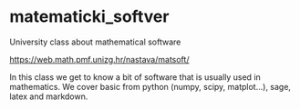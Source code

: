 # matematicki_softver
University class about mathematical software

https://web.math.pmf.unizg.hr/nastava/matsoft/

In this class we get to know a bit of software that is usually used in mathematics.
We cover basic from python (numpy, scipy, matplot...), sage, latex and markdown.
